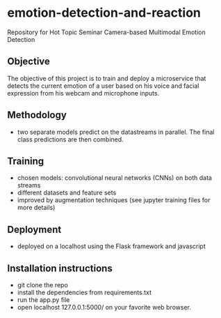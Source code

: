 # emotion-detection-and-reaction

Repository for Hot Topic Seminar Camera-based Multimodal Emotion Detection

## Objective

The objective of this project is to train and deploy a microservice that detects the current emotion of a user based on his voice and facial expression from his webcam and microphone inputs.

## Methodology

 - two separate models predict on the datastreams in parallel. The final class predictions are then combined.

## Training

 - chosen models: convolutional neural networks (CNNs) on both data streams
 - different datasets and feature sets
 - improved by augmentation techniques (see jupyter training files for more details)

## Deployment

 - deployed on a localhost using the Flask framework and javascript

## Installation instructions

 - git clone the repo
 - install the dependencies from requirements.txt
 - run the app.py file
 - open localhost 127.0.0.1:5000/ on your favorite web browser. 